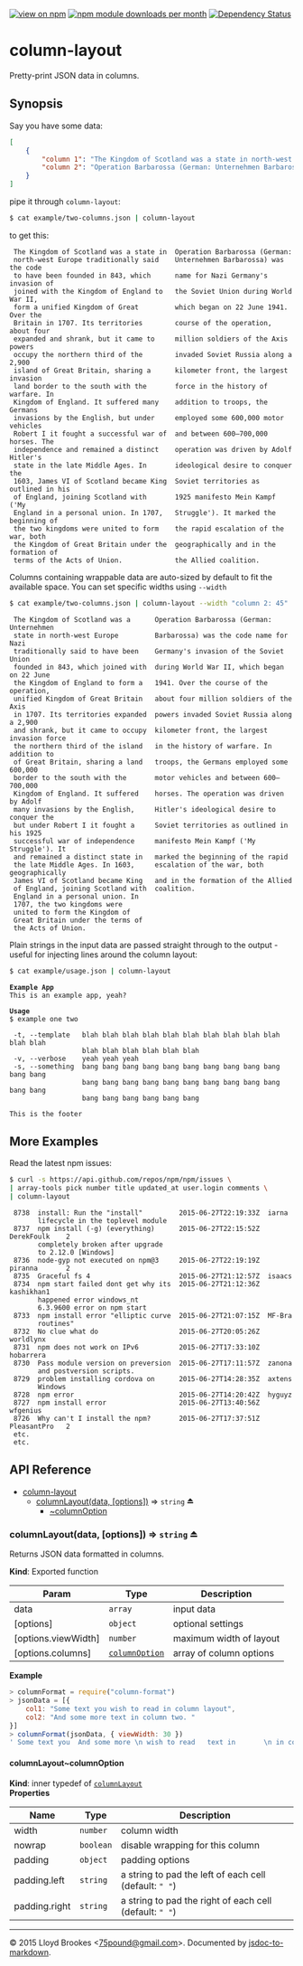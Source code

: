 [![view on npm](http://img.shields.io/npm/v/column-layout.svg)](https://www.npmjs.org/package/column-layout)
[![npm module downloads per month](http://img.shields.io/npm/dm/column-layout.svg)](https://www.npmjs.org/package/column-layout)
[![Dependency Status](https://david-dm.org/75lb/column-layout.svg)](https://david-dm.org/75lb/column-layout)

# column-layout
Pretty-print JSON data in columns.

## Synopsis
Say you have some data:
```json
[
    { 
        "column 1": "The Kingdom of Scotland was a state in north-west Europe traditionally said to have been founded in 843, which joined with the Kingdom of England to form a unified Kingdom of Great Britain in 1707. Its territories expanded and shrank, but it came to occupy the northern third of the island of Great Britain, sharing a land border to the south with the Kingdom of England. It suffered many invasions by the English, but under Robert I it fought a successful war of independence and remained a distinct state in the late Middle Ages. In 1603, James VI of Scotland became King of England, joining Scotland with England in a personal union. In 1707, the two kingdoms were united to form the Kingdom of Great Britain under the terms of the Acts of Union. ", 
        "column 2": "Operation Barbarossa (German: Unternehmen Barbarossa) was the code name for Nazi Germany's invasion of the Soviet Union during World War II, which began on 22 June 1941. Over the course of the operation, about four million soldiers of the Axis powers invaded Soviet Russia along a 2,900 kilometer front, the largest invasion force in the history of warfare. In addition to troops, the Germans employed some 600,000 motor vehicles and between 600–700,000 horses. The operation was driven by Adolf Hitler's ideological desire to conquer the Soviet territories as outlined in his 1925 manifesto Mein Kampf ('My Struggle'). It marked the beginning of the rapid escalation of the war, both geographically and in the formation of the Allied coalition."
    }
]
```

pipe it through `column-layout`:
```sh
$ cat example/two-columns.json | column-layout
```

to get this:
```
 The Kingdom of Scotland was a state in  Operation Barbarossa (German:
 north-west Europe traditionally said    Unternehmen Barbarossa) was the code
 to have been founded in 843, which      name for Nazi Germany's invasion of
 joined with the Kingdom of England to   the Soviet Union during World War II,
 form a unified Kingdom of Great         which began on 22 June 1941. Over the
 Britain in 1707. Its territories        course of the operation, about four
 expanded and shrank, but it came to     million soldiers of the Axis powers
 occupy the northern third of the        invaded Soviet Russia along a 2,900
 island of Great Britain, sharing a      kilometer front, the largest invasion
 land border to the south with the       force in the history of warfare. In
 Kingdom of England. It suffered many    addition to troops, the Germans
 invasions by the English, but under     employed some 600,000 motor vehicles
 Robert I it fought a successful war of  and between 600–700,000 horses. The
 independence and remained a distinct    operation was driven by Adolf Hitler's
 state in the late Middle Ages. In       ideological desire to conquer the
 1603, James VI of Scotland became King  Soviet territories as outlined in his
 of England, joining Scotland with       1925 manifesto Mein Kampf ('My
 England in a personal union. In 1707,   Struggle'). It marked the beginning of
 the two kingdoms were united to form    the rapid escalation of the war, both
 the Kingdom of Great Britain under the  geographically and in the formation of
 terms of the Acts of Union.             the Allied coalition.
```

Columns containing wrappable data are auto-sized by default to fit the available space. You can set specific widths using `--width` 

```sh
$ cat example/two-columns.json | column-layout --width "column 2: 45"
```
```
 The Kingdom of Scotland was a      Operation Barbarossa (German: Unternehmen
 state in north-west Europe         Barbarossa) was the code name for Nazi
 traditionally said to have been    Germany's invasion of the Soviet Union
 founded in 843, which joined with  during World War II, which began on 22 June
 the Kingdom of England to form a   1941. Over the course of the operation,
 unified Kingdom of Great Britain   about four million soldiers of the Axis
 in 1707. Its territories expanded  powers invaded Soviet Russia along a 2,900
 and shrank, but it came to occupy  kilometer front, the largest invasion force
 the northern third of the island   in the history of warfare. In addition to
 of Great Britain, sharing a land   troops, the Germans employed some 600,000
 border to the south with the       motor vehicles and between 600–700,000
 Kingdom of England. It suffered    horses. The operation was driven by Adolf
 many invasions by the English,     Hitler's ideological desire to conquer the
 but under Robert I it fought a     Soviet territories as outlined in his 1925
 successful war of independence     manifesto Mein Kampf ('My Struggle'). It
 and remained a distinct state in   marked the beginning of the rapid
 the late Middle Ages. In 1603,     escalation of the war, both geographically
 James VI of Scotland became King   and in the formation of the Allied
 of England, joining Scotland with  coalition.
 England in a personal union. In
 1707, the two kingdoms were
 united to form the Kingdom of
 Great Britain under the terms of
 the Acts of Union.
```

Plain strings in the input data are passed straight through to the output - useful for injecting lines around the column layout:

```sh
$ cat example/usage.json | column-layout
```
<pre><code><strong>Example App</strong>
This is an example app, yeah?

<strong>Usage</strong>
$ example one two

 -t, --template   blah blah blah blah blah blah blah blah blah blah blah blah
                  blah blah blah blah blah blah
 -v, --verbose    yeah yeah yeah
 -s, --something  bang bang bang bang bang bang bang bang bang bang bang bang
                  bang bang bang bang bang bang bang bang bang bang bang bang
                  bang bang bang bang bang bang
                  
This is the footer
</code></pre>

## More Examples
Read the latest npm issues:
```sh
$ curl -s https://api.github.com/repos/npm/npm/issues \
| array-tools pick number title updated_at user.login comments \
| column-layout
```
```
 8738  install: Run the "install"         2015-06-27T22:19:33Z  iarna
       lifecycle in the toplevel module
 8737  npm install (-g) (everything)      2015-06-27T22:15:52Z  DerekFoulk    2
       completely broken after upgrade
       to 2.12.0 [Windows]
 8736  node-gyp not executed on npm@3     2015-06-27T22:19:19Z  piranna       2
 8735  Graceful fs 4                      2015-06-27T21:12:57Z  isaacs
 8734  npm start failed dont get why its  2015-06-27T21:12:36Z  kashikhan1
       happened error windows_nt
       6.3.9600 error on npm start
 8733  npm install error "elliptic curve  2015-06-27T21:07:15Z  MF-Bra
       routines"
 8732  No clue what do                    2015-06-27T20:05:26Z  worldlynx
 8731  npm does not work on IPv6          2015-06-27T17:33:10Z  hobarrera
 8730  Pass module version on preversion  2015-06-27T17:11:57Z  zanona
       and postversion scripts.
 8729  problem installing cordova on      2015-06-27T14:28:35Z  axtens
       Windows
 8728  npm error                          2015-06-27T14:20:42Z  hyguyz
 8727  npm install error                  2015-06-27T13:40:56Z  wfgenius
 8726  Why can't I install the npm?       2015-06-27T17:37:51Z  PleasantPro   2
 etc.
 etc.
```
## API Reference

* [column-layout](#module_column-layout)
  * [columnLayout(data, [options])](#exp_module_column-layout--columnLayout) ⇒ <code>string</code> ⏏
    * [~columnOption](#module_column-layout--columnLayout..columnOption)

<a name="exp_module_column-layout--columnLayout"></a>
### columnLayout(data, [options]) ⇒ <code>string</code> ⏏
Returns JSON data formatted in columns.

**Kind**: Exported function  

| Param | Type | Description |
| --- | --- | --- |
| data | <code>array</code> | input data |
| [options] | <code>object</code> | optional settings |
| [options.viewWidth] | <code>number</code> | maximum width of layout |
| [options.columns] | <code>[columnOption](#module_column-layout--columnLayout..columnOption)</code> | array of column options |

**Example**  
```js
> columnFormat = require("column-format")
> jsonData = [{ 
    col1: "Some text you wish to read in column layout",
    col2: "And some more text in column two. "
}]
> columnFormat(jsonData, { viewWidth: 30 })
' Some text you  And some more \n wish to read   text in       \n in column      column two.   \n layout                       \n'
```
<a name="module_column-layout--columnLayout..columnOption"></a>
#### columnLayout~columnOption
**Kind**: inner typedef of <code>[columnLayout](#exp_module_column-layout--columnLayout)</code>  
**Properties**

| Name | Type | Description |
| --- | --- | --- |
| width | <code>number</code> | column width |
| nowrap | <code>boolean</code> | disable wrapping for this column |
| padding | <code>object</code> | padding options |
| padding.left | <code>string</code> | a string to pad the left of each cell (default: `" "`) |
| padding.right | <code>string</code> | a string to pad the right of each cell (default: `" "`) |


* * *

&copy; 2015 Lloyd Brookes \<75pound@gmail.com\>. Documented by [jsdoc-to-markdown](https://github.com/jsdoc2md/jsdoc-to-markdown).
